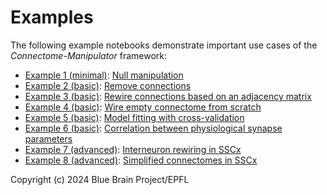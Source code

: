 # Examples

The following example notebooks demonstrate important use cases of the _Connectome-Manipulator_ framework:

- <u>Example 1 (minimal)</u>: [Null manipulation](./null_manipulation/NullManipulationExample.ipynb)
- <u>Example 2 (basic)</u>: [Remove connections](./remove_connections/)
- <u>Example 3 (basic)</u>: [Rewire connections based on an adjacency matrix](./rewire_adjacency/RewireAdjacencyExample.ipynb)
- <u>Example 4 (basic)</u>: [Wire empty connectome from scratch](./wire_connectome/WireConnectomeExample.ipynb)
- <u>Example 5 (basic)</u>: [Model fitting with cross-validation](./model_fitting_with_CV/ModelFittingWithCVExample.ipynb)
- <u>Example 6 (basic)</u>: [Correlation between physiological synapse parameters](./physiol_param_corr/PhysiolParamCorrExample.ipynb)
- <u>Example 7 (advanced)</u>: [Interneuron rewiring in SSCx](https://github.com/BlueBrain/sscx-connectome-manipulations)
- <u>Example 8 (advanced)</u>: [Simplified connectomes in SSCx](https://github.com/BlueBrain/sscx-connectome-manipulations)

Copyright (c) 2024 Blue Brain Project/EPFL
